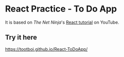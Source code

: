 # React Practice - To Do App
It is based on *The Net Ninja*'s [React tutorial](https://www.youtube.com/watch?v=ur6I5m2nTvk&list=PL4cUxeGkcC9ixPU-QkScoRBVxtPPzVjrQ) on YouTube.

## Try it here
<a href="https://tootboi.github.io/React-ToDoApp/" target="_blank">https://tootboi.github.io/React-ToDoApp/</a>
